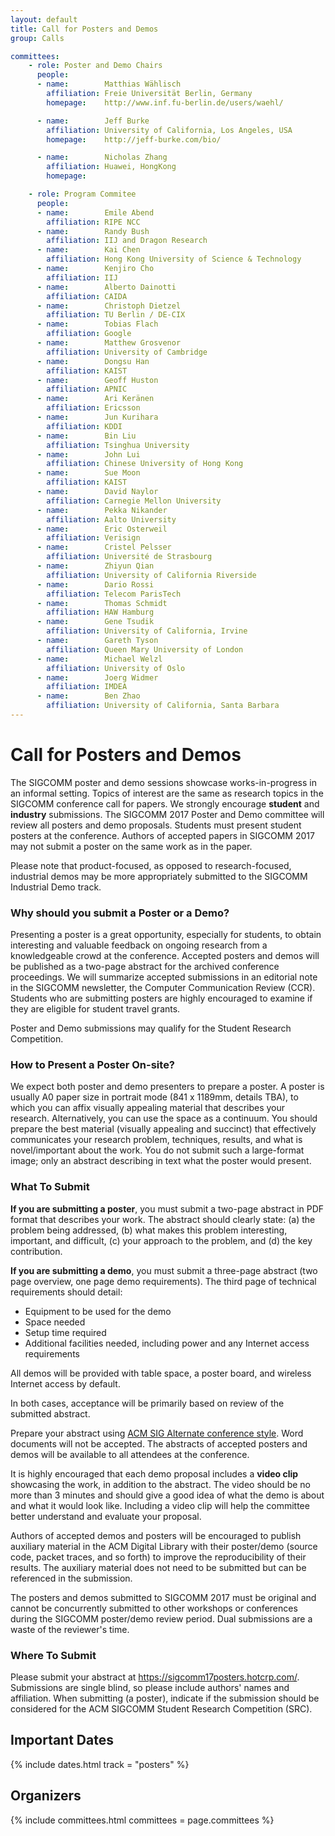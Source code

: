 ```yaml
---
layout: default
title: Call for Posters and Demos
group: Calls

committees:
    - role: Poster and Demo Chairs
      people:
      - name:        Matthias Wählisch
        affiliation: Freie Universität Berlin, Germany
        homepage:    http://www.inf.fu-berlin.de/users/waehl/

      - name:        Jeff Burke
        affiliation: University of California, Los Angeles, USA
        homepage:    http://jeff-burke.com/bio/

      - name:        Nicholas Zhang
        affiliation: Huawei, HongKong
        homepage:

    - role: Program Commitee
      people:
      - name:        Emile Abend
        affiliation: RIPE NCC
      - name:        Randy Bush
        affiliation: IIJ and Dragon Research
      - name:        Kai Chen
        affiliation: Hong Kong University of Science & Technology
      - name:        Kenjiro Cho
        affiliation: IIJ
      - name:        Alberto Dainotti
        affiliation: CAIDA
      - name:        Christoph Dietzel
        affiliation: TU Berlin / DE-CIX
      - name:        Tobias Flach
        affiliation: Google
      - name:        Matthew Grosvenor
        affiliation: University of Cambridge
      - name:        Dongsu Han
        affiliation: KAIST
      - name:        Geoff Huston
        affiliation: APNIC
      - name:        Ari Keränen
        affiliation: Ericsson
      - name:        Jun Kurihara
        affiliation: KDDI
      - name:        Bin Liu
        affiliation: Tsinghua University
      - name:        John Lui
        affiliation: Chinese University of Hong Kong
      - name:        Sue Moon
        affiliation: KAIST
      - name:        David Naylor
        affiliation: Carnegie Mellon University
      - name:        Pekka Nikander
        affiliation: Aalto University
      - name:        Eric Osterweil
        affiliation: Verisign
      - name:        Cristel Pelsser
        affiliation: Université de Strasbourg
      - name:        Zhiyun Qian 
        affiliation: University of California Riverside
      - name:        Dario Rossi
        affiliation: Telecom ParisTech
      - name:        Thomas Schmidt
        affiliation: HAW Hamburg
      - name:        Gene Tsudik
        affiliation: University of California, Irvine
      - name:        Gareth Tyson
        affiliation: Queen Mary University of London
      - name:        Michael Welzl
        affiliation: University of Oslo
      - name:        Joerg Widmer
        affiliation: IMDEA
      - name:        Ben Zhao
        affiliation: University of California, Santa Barbara
---
```


# Call for Posters and Demos

The SIGCOMM poster and demo sessions showcase works-in-progress in an informal setting. Topics of interest are the same as research topics in the SIGCOMM conference call for papers. We strongly encourage **student** and **industry** submissions. The SIGCOMM 2017 Poster and Demo committee will review all posters and demo proposals. Students must present student posters at the conference. Authors of accepted papers in SIGCOMM 2017 may not submit a poster on the same work as in the paper.

Please note that product-focused, as opposed to research-focused, industrial demos may be more appropriately submitted to the SIGCOMM Industrial Demo track.  <!--Please feel free to contact either the Poster and Demo Chairs or the [SIGCOMM Industrial Liaison Board](http://www.sigcomm.org/content/sigcomm-industrial-advisory-board) if you are unsure which track to submit to.--> 

### Why should you submit a Poster or a Demo?

Presenting a poster is a great opportunity, especially for students, to obtain interesting and valuable feedback on ongoing research from a knowledgeable crowd at the conference. Accepted posters and demos will be published as a two-page abstract for the archived conference proceedings. We will summarize accepted submissions in an editorial note in the SIGCOMM newsletter, the Computer Communication Review (CCR). Students who are submitting posters are highly encouraged to examine if they are eligible for student travel grants.

Poster and Demo submissions may qualify for the Student Research Competition.

### How to Present a Poster On-site?

We expect both poster and demo presenters to prepare a poster. A poster is usually A0 paper size in portrait mode (841 x 1189mm, details TBA), to which you can affix visually appealing material that describes your research. Alternatively, you can use the space as a continuum. You should prepare the best material (visually appealing and succinct) that effectively communicates your research problem, techniques, results, and what is novel/important about the work. You do not submit such a large-format image; only an abstract describing in text what the poster would present.

### What To Submit

**If you are submitting a poster**, you must submit a two-page abstract in PDF format that describes your work.
 The abstract should clearly state: (a) the problem being addressed, (b) what makes this problem interesting, important, and difficult, (c) your approach to the problem, and (d) the key contribution.

**If you are submitting a demo**, you must submit a three-page abstract (two page overview, one page demo requirements). The third page of technical requirements should detail:

- Equipment to be used for the demo
- Space needed
- Setup time required
- Additional facilities needed, including power and any Internet access requirements

All demos will be provided with table space, a poster board, and wireless Internet access by default.

In both cases, acceptance will be primarily based on review of the submitted abstract.

Prepare your abstract using [ACM SIG Alternate conference style](http://www.acm.org/binaries/content/assets/publications/article-templates/sig-alternate-05-2015.cls). Word documents will not be accepted. The abstracts of accepted posters and demos will be available to all attendees at the conference.

It is highly encouraged that each demo proposal includes a **video clip** showcasing the work, in addition to the abstract. The video should be no more than 3 minutes and should give a good idea of what the demo is about and what it would look like. Including a video clip will help the committee better understand and evaluate your proposal.

Authors of accepted demos and posters will be encouraged to publish auxiliary material in the ACM Digital Library with their poster/demo (source code, packet traces, and so forth) to improve the reproducibility of their results. The auxiliary material does not need to be submitted but can be referenced in the submission.

The posters and demos submitted to SIGCOMM 2017 must be original and cannot be concurrently submitted to other workshops or conferences during the SIGCOMM poster/demo review period. Dual submissions are a waste of the reviewer's time.

### Where To Submit

Please submit your abstract at <https://sigcomm17posters.hotcrp.com/>. Submissions are single blind, so please include authors' names and affiliation. When submitting (a poster), indicate if the submission should be considered for the ACM SIGCOMM Student Research Competition (SRC).

## <i class="fa fa-calendar"></i> Important Dates

{% include dates.html track = "posters" %}

## Organizers

{% include committees.html committees = page.committees %}
